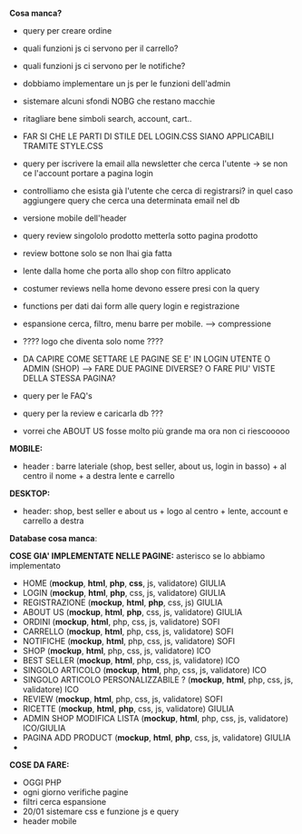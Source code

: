 **Cosa manca?**
- query per creare ordine
- quali funzioni js ci servono per il carrello?
- quali funzioni js ci servono per le notifiche?
- dobbiamo implementare un js per le funzioni dell'admin
- sistemare alcuni sfondi NOBG che restano macchie
- ritagliare bene simboli search, account, cart..
- FAR SI CHE LE PARTI DI STILE DEL LOGIN.CSS SIANO APPLICABILI TRAMITE STYLE.CSS 

- query per iscrivere la email alla newsletter che cerca l'utente -> se non ce l'account portare a pagina login
- controlliamo che esista già l'utente che cerca di registrarsi? in quel caso aggiungere query che cerca una determinata email nel db 
- versione mobile dell'header
- query review singololo prodotto metterla sotto pagina prodotto
- review bottone solo se non lhai gia fatta
- lente dalla home che porta allo shop con filtro applicato
- costumer reviews nella home devono essere presi con la query
- functions per dati dai form alle query login e registrazione
- espansione cerca, filtro, menu barre per mobile. --> compressione
- ???? logo che diventa solo nome ????
- DA CAPIRE COME SETTARE LE PAGINE SE E' IN LOGIN UTENTE O ADMIN (SHOP) --> FARE DUE PAGINE DIVERSE? O FARE PIU' VISTE DELLA STESSA PAGINA?
- query per le FAQ's
- query per la review e caricarla db ???

- vorrei che ABOUT US fosse molto più grande ma ora non ci riescooooo



**MOBILE:**
- header : barre lateriale (shop, best seller, about us, login in basso) + al centro il nome + a destra lente e carrello

**DESKTOP:**
- header: shop, best seller e about us + logo al centro + lente, account e carrello a destra


**Database cosa manca**:

**COSE GIA' IMPLEMENTATE NELLE PAGINE:**
asterisco se lo abbiamo implementato
- HOME (**mockup**, **html**, **php**, **css**, js, validatore) GIULIA
- LOGIN (**mockup**, **html**, **php**, css, js, validatore) GIULIA
- REGISTRAZIONE (**mockup**, **html**, **php**, css, js) GIULIA
- ABOUT US (**mockup**, **html**, **php**, css, js, validatore) GIULIA 
- ORDINI (**mockup**, **html**, php, css, js, validatore) SOFI
- CARRELLO (**mockup**, **html**, php, css, js, validatore) SOFI
- NOTIFICHE (**mockup**, **html**, php, css, js, validatore) SOFI
- SHOP (**mockup**, **html**, php, css, js, validatore) ICO
- BEST SELLER (**mockup**, **html**, php, css, js, validatore) ICO
- SINGOLO ARTICOLO (**mockup**, **html**, php, css, js, validatore) ICO 
- SINGOLO ARTICOLO PERSONALIZZABILE ? (**mockup**, **html**, php, css, js, validatore) ICO
- REVIEW (**mockup**, **html**, php, css, js, validatore) SOFI
- RICETTE (**mockup**, **html**, **php**, css, js, validatore) GIULIA
- ADMIN SHOP MODIFICA LISTA (**mockup**, **html**, php, css, js, validatore) ICO/GIULIA
- PAGINA ADD PRODUCT (**mockup**, **html**, **php**, css, js, validatore) GIULIA
- 


**COSE DA FARE:**
- OGGI PHP
- ogni giorno verifiche pagine
- filtri cerca espansione
- 20/01 sistemare css e funzione js e query
- header mobile 


